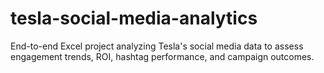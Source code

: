 # tesla-social-media-analytics
End-to-end Excel project analyzing Tesla's social media data to assess engagement trends, ROI, hashtag performance, and campaign outcomes.
